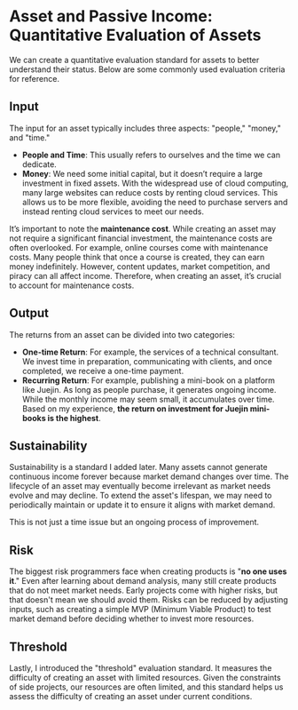 # Asset and Passive Income: Quantitative Evaluation of Assets

We can create a quantitative evaluation standard for assets to better understand their status. Below are some commonly used evaluation criteria for reference.

## Input

The input for an asset typically includes three aspects: "people," "money," and "time."

- **People and Time**: This usually refers to ourselves and the time we can dedicate.
- **Money**: We need some initial capital, but it doesn’t require a large investment in fixed assets. With the widespread use of cloud computing, many large websites can reduce costs by renting cloud services. This allows us to be more flexible, avoiding the need to purchase servers and instead renting cloud services to meet our needs.

It’s important to note the **maintenance cost**. While creating an asset may not require a significant financial investment, the maintenance costs are often overlooked. For example, online courses come with maintenance costs. Many people think that once a course is created, they can earn money indefinitely. However, content updates, market competition, and piracy can all affect income. Therefore, when creating an asset, it’s crucial to account for maintenance costs.

## Output

The returns from an asset can be divided into two categories:

- **One-time Return**: For example, the services of a technical consultant. We invest time in preparation, communicating with clients, and once completed, we receive a one-time payment.
- **Recurring Return**: For example, publishing a mini-book on a platform like Juejin. As long as people purchase, it generates ongoing income. While the monthly income may seem small, it accumulates over time. Based on my experience, **the return on investment for Juejin mini-books is the highest**.

## Sustainability

Sustainability is a standard I added later. Many assets cannot generate continuous income forever because market demand changes over time. The lifecycle of an asset may eventually become irrelevant as market needs evolve and may decline. To extend the asset's lifespan, we may need to periodically maintain or update it to ensure it aligns with market demand.

This is not just a time issue but an ongoing process of improvement.

## Risk

The biggest risk programmers face when creating products is "**no one uses it**." Even after learning about demand analysis, many still create products that do not meet market needs. Early projects come with higher risks, but that doesn't mean we should avoid them. Risks can be reduced by adjusting inputs, such as creating a simple MVP (Minimum Viable Product) to test market demand before deciding whether to invest more resources.

## Threshold

Lastly, I introduced the "threshold" evaluation standard. It measures the difficulty of creating an asset with limited resources. Given the constraints of side projects, our resources are often limited, and this standard helps us assess the difficulty of creating an asset under current conditions.
